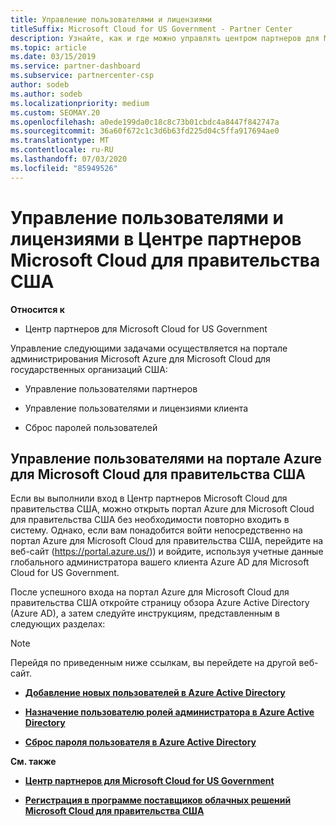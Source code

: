 ```yaml
---
title: Управление пользователями и лицензиями
titleSuffix: Microsoft Cloud for US Government - Partner Center
description: Узнайте, как и где можно управлять центром партнеров для Microsoft Cloud для партнеров США, клиентов и лицензий, а также для сброса паролей.
ms.topic: article
ms.date: 03/15/2019
ms.service: partner-dashboard
ms.subservice: partnercenter-csp
author: sodeb
ms.author: sodeb
ms.localizationpriority: medium
ms.custom: SEOMAY.20
ms.openlocfilehash: a0ede199da0c18c8c73b01cbdc4a8447f842747a
ms.sourcegitcommit: 36a60f672c1c3d6b63fd225d04c5ffa917694ae0
ms.translationtype: MT
ms.contentlocale: ru-RU
ms.lasthandoff: 07/03/2020
ms.locfileid: "85949526"
---
```

# <a name="user-and-license-management-in-partner-center-for-microsoft-cloud-for-us-government"></a>Управление пользователями и лицензиями в Центре партнеров Microsoft Cloud для правительства США

**Относится к**

- Центр партнеров для Microsoft Cloud for US Government

Управление следующими задачами осуществляется на портале администрирования Microsoft Azure для Microsoft Cloud для государственных организаций США:

- Управление пользователями партнеров

- Управление пользователями и лицензиями клиента

- Сброс паролей пользователей


## <a name="how-to-manage-users-in-the-azure-portal-for-microsoft-cloud-for-us-government"></a>Управление пользователями на портале Azure для Microsoft Cloud для правительства США

Если вы выполнили вход в Центр партнеров Microsoft Cloud для правительства США, можно открыть портал Azure для Microsoft Cloud для правительства США без необходимости повторно входить в систему. Однако, если вам понадобится войти непосредственно на портал Azure для Microsoft Cloud для правительства США, перейдите на веб-сайт (https://portal.azure.us/)) и войдите, используя учетные данные глобального администратора вашего клиента Azure AD для Microsoft Cloud for US Government.

После успешного входа на портал Azure для Microsoft Cloud для правительства США откройте страницу обзора Azure Active Directory (Azure AD), а затем следуйте инструкциям, представленным в следующих разделах:

> [!NOTE]  
> Перейдя по приведенным ниже ссылкам, вы перейдете на другой веб-сайт. 

-  [**Добавление новых пользователей в Azure Active Directory**](https://docs.microsoft.com/azure/active-directory/active-directory-users-create-azure-portal)

-  [**Назначение пользователю ролей администратора в Azure Active Directory**](https://docs.microsoft.com/azure/active-directory/active-directory-users-assign-role-azure-portal)

-  [**Сброс пароля пользователя в Azure Active Directory**](https://docs.microsoft.com/azure/active-directory/active-directory-users-reset-password-azure-portal)

**См. также**

-  [**Центр партнеров для Microsoft Cloud for US Government**](partner-center-for-microsoft-us-govt-cloud.md)

-  [**Регистрация в программе поставщиков облачных решений Microsoft Cloud для правительства США**](enroll-in-csp-for-microsoft-us-govt-cloud.md)
